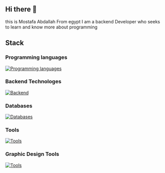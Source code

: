 ## Hi there 👋
this is Mostafa Abdallah From egypt
I am a backend Developer who seeks to learn and know more about programming

## Stack
### Programming languages
[![Programming languages](https://skillicons.dev/icons?i=js,ts,html,css,py,go,cpp)](https://skillicons.dev)
### Backend Technologes 
[![Backend](https://skillicons.dev/icons?i=nodejs,bun,express,npm,prisma,drizzle)](https://skillicons.dev)
### Databases
[![Databases](https://skillicons.dev/icons?i=postgres,mongodb,sqlite)](https://skillicons.dev)
### Tools
[![Tools](https://skillicons.dev/icons?i=git,vscode,anaconda,github,docker)](https://skillicons.dev)
### Graphic Design Tools
[![Tools](https://skillicons.dev/icons?i=ai,ps)](https://skillicons.dev)
